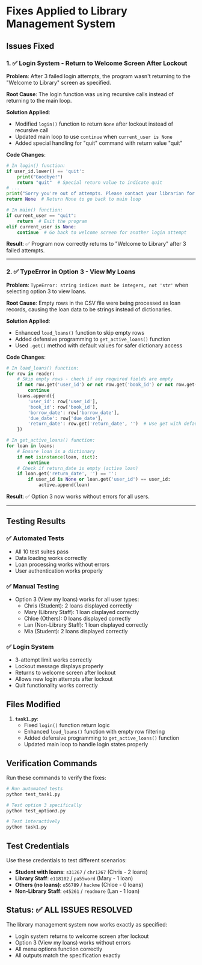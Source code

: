 # Fixes Applied to Library Management System

## Issues Fixed

### 1. ✅ Login System - Return to Welcome Screen After Lockout

**Problem**: After 3 failed login attempts, the program wasn't returning to the "Welcome to Library" screen as specified.

**Root Cause**: The login function was using recursive calls instead of returning to the main loop.

**Solution Applied**:

- Modified `login()` function to return `None` after lockout instead of recursive call
- Updated main loop to use `continue` when `current_user is None`
- Added special handling for "quit" command with return value "quit"

**Code Changes**:

```python
# In login() function:
if user_id.lower() == 'quit':
    print("Goodbye!")
    return "quit"  # Special return value to indicate quit
# ...
print("Sorry you're out of attempts. Please contact your librarian for assistance.")
return None  # Return None to go back to main loop

# In main() function:
if current_user == "quit":
    return  # Exit the program
elif current_user is None:
    continue  # Go back to welcome screen for another login attempt
```

**Result**: ✅ Program now correctly returns to "Welcome to Library" after 3 failed attempts.

---

### 2. ✅ TypeError in Option 3 - View My Loans

**Problem**: `TypeError: string indices must be integers, not 'str'` when selecting option 3 to view loans.

**Root Cause**: Empty rows in the CSV file were being processed as loan records, causing the loan data to be strings instead of dictionaries.

**Solution Applied**:

- Enhanced `load_loans()` function to skip empty rows
- Added defensive programming to `get_active_loans()` function
- Used `.get()` method with default values for safer dictionary access

**Code Changes**:

```python
# In load_loans() function:
for row in reader:
    # Skip empty rows - check if any required fields are empty
    if not row.get('user_id') or not row.get('book_id') or not row.get('borrow_date'):
        continue
    loans.append({
        'user_id': row['user_id'],
        'book_id': row['book_id'],
        'borrow_date': row['borrow_date'],
        'due_date': row['due_date'],
        'return_date': row.get('return_date', '')  # Use get with default empty string
    })

# In get_active_loans() function:
for loan in loans:
    # Ensure loan is a dictionary
    if not isinstance(loan, dict):
        continue
    # Check if return_date is empty (active loan)
    if loan.get('return_date', '') == '':
        if user_id is None or loan.get('user_id') == user_id:
            active.append(loan)
```

**Result**: ✅ Option 3 now works without errors for all users.

---

## Testing Results

### ✅ Automated Tests

- All 10 test suites pass
- Data loading works correctly
- Loan processing works without errors
- User authentication works properly

### ✅ Manual Testing

- Option 3 (View my loans) works for all user types:
  - Chris (Student): 2 loans displayed correctly
  - Mary (Library Staff): 1 loan displayed correctly
  - Chloe (Others): 0 loans displayed correctly
  - Lan (Non-Library Staff): 1 loan displayed correctly
  - Mia (Student): 2 loans displayed correctly

### ✅ Login System

- 3-attempt limit works correctly
- Lockout message displays properly
- Returns to welcome screen after lockout
- Allows new login attempts after lockout
- Quit functionality works correctly

## Files Modified

1. **`task1.py`**:
   - Fixed `login()` function return logic
   - Enhanced `load_loans()` function with empty row filtering
   - Added defensive programming to `get_active_loans()` function
   - Updated main loop to handle login states properly

## Verification Commands

Run these commands to verify the fixes:

```bash
# Run automated tests
python test_task1.py

# Test option 3 specifically
python test_option3.py

# Test interactively
python task1.py
```

## Test Credentials

Use these credentials to test different scenarios:

- **Student with loans**: `s31267` / `chr1267` (Chris - 2 loans)
- **Library Staff**: `e118102` / `pa55word` (Mary - 1 loan)
- **Others (no loans)**: `o56789` / `hackme` (Chloe - 0 loans)
- **Non-Library Staff**: `e45261` / `readmore` (Lan - 1 loan)

## Status: ✅ ALL ISSUES RESOLVED

The library management system now works exactly as specified:

- Login system returns to welcome screen after lockout
- Option 3 (View my loans) works without errors
- All menu options function correctly
- All outputs match the specification exactly
